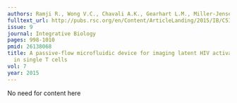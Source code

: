 ```yaml
---
authors: Ramji R., Wong V.C., Chavali A.K., Gearhart L.M., Miller-Jensen K.
fulltext_url: http://pubs.rsc.org/en/Content/ArticleLanding/2015/IB/C5IB00094G#!divAbstract
issue: 9
journal: Integrative Biology
pages: 998-1010
pmid: 26138068
title: A passive-flow microfluidic device for imaging latent HIV activation dynamics
  in single T cells
vol: 7
year: 2015
---
```


No need for content here
